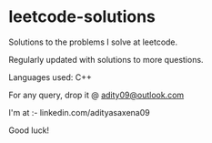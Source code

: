 # leetcode-solutions
Solutions to the problems I solve  at leetcode.

Regularly updated with solutions to more questions.

Languages used: C++

For any query, drop it @ adity09@outlook.com

I'm at :-
          linkedin.com/adityasaxena09

Good luck!
